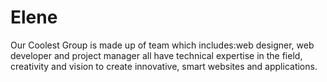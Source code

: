 # Elene

Our Coolest Group is made up of team which includes:web designer, web developer and project manager all have technical expertise in the field, creativity and vision to create innovative, smart websites and applications.
